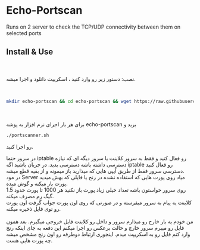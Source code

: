 # Echo-Portscan
Runs on 2 server to check the TCP/UDP connectivity between them on selected ports 


## Install & Use



<br><br>
نصب: دستور زیر رو وارد کنید ،  اسکریپت دانلود و اجرا میشه.

<br>


```sh
mkdir echo-portscan && cd echo-portscan && wget https://raw.githubusercontent.com/persian-michael-scott/Echo-Portscan/refs/heads/main/portscanner.sh && chmod +x portscanner.sh && ./portscanner.sh
```
<br>

 برای هر بار اجرای نرم افزار به پوشه echo-portscan برید و
 ```sh
./portscanner.sh
```
رو اجرا کنید.
<br>

در سرور حتما iptable رو فعال کنید و فقط به سرور کلاینت یا سرور دیگه ای که نیازه دسترسی داشته باشه دسترسی بدید.
در جریان باشید اگه iptable رو فعال کنید دسترسی سرور فقط از طریق آیپی هایی که میذارید باز میمونه و از بقیه قطع میشه.
<br>
در مود Server میاد روی پورت هایی که استفاده نشده در رنج یا فایلی که بهش میدید پورت باز میکنه و گوش میده.
<br>
روی سرور حواستون باشه تعداد خیلی زیاد پورت باز نکنید هر 1000 تا پورت حدود 1.5 گیگ رم مصرف میکنه.
<br>
کلاینت یه پیام به سرور میفرسته و در صورتی که روی اون پورت جواب گرفت اون پورت رو توی فایل ذخیره میکنه.
<br>
<br>
من خودم یه بار خارج رو میذارم سرور و داخل رو کلاینت فایل خروجی میگیرم. بعد همون فایل رو میبرم سرور خارج و حالت برعکس رو اجرا میکنم این دفعه به جای اینکه رنج وارد کنم فایل رو به اسکریپت میدم. اینجوری ارتباط دوطرفه رو اون رنج مشخص میشه چه پورت هایی هست.
